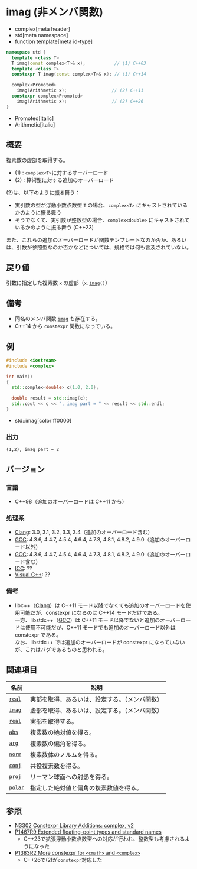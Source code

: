 # imag (非メンバ関数)
* complex[meta header]
* std[meta namespace]
* function template[meta id-type]

```cpp
namespace std {
  template <class T>
  T imag(const complex<T>& x);           // (1) C++03
  template <class T>
  constexpr T imag(const complex<T>& x); // (1) C++14

  complex<Promoted>
    imag(Arithmetic x);                 // (2) C++11
  constexpr complex<Promoted>
    imag(Arithmetic x);                 // (2) C++26
}
```
* Promoted[italic]
* Arithmetic[italic]

## 概要
複素数の虚部を取得する。

- (1) : `complex<T>`に対するオーバーロード
- (2) : 算術型に対する追加のオーバーロード

(2)は、以下のように振る舞う：

- 実引数の型が浮動小数点数型 `T` の場合、`complex<T>` にキャストされているかのように振る舞う
- そうでなくて、実引数が整数型の場合、`complex<double>` にキャストされているかのように振る舞う (C++23)

また、これらの追加のオーバーロードが関数テンプレートなのか否か、あるいは、引数が参照型なのか否かなどについては、規格では何も言及されていない。


## 戻り値
引数に指定した複素数 `x` の虚部（`x.`[`imag`](imag.md)`()`）


## 備考
- 同名のメンバ関数 [`imag`](imag.md) も存在する。
- C++14 から `constexpr` 関数になっている。


## 例
```cpp example
#include <iostream>
#include <complex>

int main()
{
  std::complex<double> c(1.0, 2.0);

  double result = std::imag(c);
  std::cout << c << ", imag part = " << result << std::endl;
}
```
* std::imag[color ff0000]

### 出力
```
(1,2), imag part = 2
```


## バージョン
### 言語
- C++98（追加のオーバーロードは C++11 から）

### 処理系
- [Clang](/implementation.md#clang): 3.0, 3.1, 3.2, 3.3, 3.4（追加のオーバーロード含む）
- [GCC](/implementation.md#gcc): 4.3.6, 4.4.7, 4.5.4, 4.6.4, 4.7.3, 4.8.1, 4.8.2, 4.9.0（追加のオーバーロード以外）
- [GCC](/implementation.md#gcc): 4.3.6, 4.4.7, 4.5.4, 4.6.4, 4.7.3, 4.8.1, 4.8.2, 4.9.0（追加のオーバーロード含む）
- [ICC](/implementation.md#icc): ??
- [Visual C++](/implementation.md#visual_cpp): ??

### 備考
- libc++（[Clang](/implementation.md#clang)）は C++11 モード以降でなくても追加のオーバーロードを使用可能だが、constexpr になるのは C++14 モードだけである。  
	一方、libstdc++（[GCC](/implementation.md#gcc)）は C++11 モード以降でないと追加のオーバーロードは使用不可能だが、C++11 モードでも追加のオーバーロード以外は constexpr である。  
	なお、libstdc++ では追加のオーバーロードが constexpr になっていないが、これはバグであるものと思われる。


## 関連項目

| 名前                   | 説明                                           |
|------------------------|------------------------------------------------|
| [`real`](real.md)      | 実部を取得、あるいは、設定する。（メンバ関数） |
| [`imag`](imag.md)      | 虚部を取得、あるいは、設定する。（メンバ関数） |
| [`real`](real_free.md) | 実部を取得する。                               |
| [`abs`](abs.md)        | 複素数の絶対値を得る。                         |
| [`arg`](arg.md)        | 複素数の偏角を得る。                           |
| [`norm`](norm.md)      | 複素数体のノルムを得る。                       |
| [`conj`](conj.md)      | 共役複素数を得る。                             |
| [`proj`](proj.md)      | リーマン球面への射影を得る。                   |
| [`polar`](polar.md)    | 指定した絶対値と偏角の複素数値を得る。         |


## 参照
- [N3302 Constexpr Library Additions: complex, v2](http://www.open-std.org/jtc1/sc22/wg21/docs/papers/2011/n3302.html)
- [P1467R9 Extended floating-point types and standard names](https://www.open-std.org/jtc1/sc22/wg21/docs/papers/2022/p1467r9.html)
    - C++23で拡張浮動小数点数型への対応が行われ、整数型も考慮されるようになった
- [P1383R2 More constexpr for `<cmath>` and `<complex>`](https://open-std.org/jtc1/sc22/wg21/docs/papers/2023/p1383r2.pdf)
    - C++26で(2)が`constexpr`対応した

